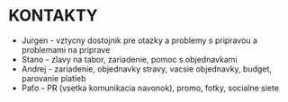 # KONTAKTY

- Jurgen - vztycny dostojnik pre otazky a problemy s pripravou a problemami na priprave
- Stano - zlavy na tabor, zariadenie, pomoc s objednavkami
- Andrej - zariadenie, objednavky stravy, vacsie objednavky, budget, parovanie platieb
- Paťo - PR (vsetka komunikacia navonok), promo, fotky, socialne siete
